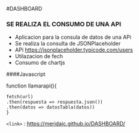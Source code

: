 #DASHBOARD
### SE REALIZA EL CONSUMO DE UNA API 

- Aplicacion para la consula de datos de una APi
- Se realiza la consulta de JSONPlaceholder
- APi https://jsonplaceholder.typicode.com/users
- Utilazacion de fech 
- Consumo de chartjs


####Javascript


function llamarapi(){

    fetch(url)
    .then(respuesta => respuesta.json())
    .then(datos => datosTabla(datos))
    }


`<link>` : <https://meridajc.github.io/DASHBOARD/>



